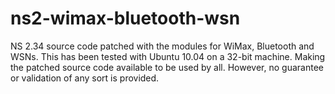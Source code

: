 ns2-wimax-bluetooth-wsn
=======================

NS 2.34 source code patched with the modules for WiMax, Bluetooth and WSNs. This has been tested with Ubuntu 10.04 on a 32-bit machine. Making the patched source code available to be used by all. However, no guarantee or validation of any sort is provided.
